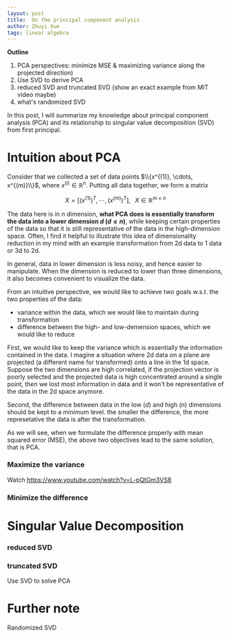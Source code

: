 ```yaml
---
layout: post
title:  On the principal component analysis
author: Zhuyi Xue
tags: linear algebra
---
```


**Outline**

1. PCA perspectives: minimize MSE & maximizing variance along the projected direction)
1. Use SVD to derive PCA
1. reduced SVD and truncated SVD (show an exact example from MIT video maybe)
1. what's randomized SVD

In this post, I will summarize my knowledge about principal component analysis
(PCA) and its relationship to singular value decomposition (SVD) from first
principal.

# Intuition about PCA

Consider that we collected a set of data points $\\{x^{(1)}, \cdots,
x^{(m)}\\}$, where $x^{(i)} \in \mathbb{R}^n$. Putting all data together, we
form a matrix

$$X = \Big[\big(x^{(1)}\big)^T, \cdots, \big(x^{(m)}\big)^T \Big], \;\;\; X \in \mathbb{R}^{m \times n}$$

The data here is in $n$ dimension, **what PCA does is essentially transform the
data into a lower dimension $d$ ($d \le n$)**, while keeping certain properties
of the data so that it is still representative of the data in the
high-dimension space. Often, I find it helpful to illustrate this idea of
dimensionality reduction in my mind with an example transformation from 2d data
to 1 data or 3d to 2d.

In general, data in lower dimension is less noisy, and hence easier to
manipulate. When the dimension is reduced to lower than three dimensions, it
also becomes convenient to visualize the data.

From an intuitive perspective, we would like to achieve two goals w.s.t. the two
properties of the data:

* variance within the data, which we would like to maintain during transformation
* difference between the high- and low-demension spaces, which we would like to reduce

First, we would like to keep the variance which is essentially the information
contained in the data. I magine a situation where 2d data on a plane are
projected (a different name for transformed) onto a line in the 1d space.
Suppose the two dimensions are high correlated, if the projection vector is
poorly selected and the projected data is high concentrated around a single
point, then we lost most information in data and it won't be representative of
the data in the 2d space anymore.

Second, the difference between data in the low ($d$) and high ($n$) dimensions
should be kept to a minimum level. the smaller the difference, the more
represetative the data is after the transformation.

As we will see, when we formulate the difference properly with mean squared
error (MSE), the above two objectives lead to the same solution, that is PCA.

### Maximize the variance

Watch https://www.youtube.com/watch?v=L-pQtGm3VS8

### Minimize the difference

# Singular Value Decomposition

### reduced SVD


### truncated SVD

Use SVD to solve PCA

# Further note

Randomized SVD

